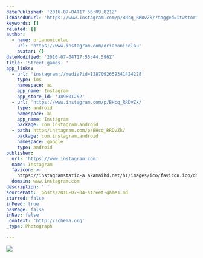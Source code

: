```yaml
---
datePublished: '2016-07-04T17:56:09.821Z'
isBasedOnUrl: 'https://www.instagram.com/p/BHcq_RRDvZk/?tagged=itwstories'
keywords: []
related: []
author:
  - name: orianonicolau
    url: 'https://www.instagram.com/orianonicolau'
    avatar: {}
dateModified: '2016-07-04T17:55:44.596Z'
title: 'Street games  '
app_links:
  - url: 'instagram://media?id=1287092659341424228'
    type: ios
    namespace: ai
    app_name: Instagram
    app_store_id: '389801252'
  - url: 'https://www.instagram.com/p/BHcq_RRDvZk/'
    type: android
    namespace: ai
    app_name: Instagram
    package: com.instagram.android
  - path: https/instagram.com/p/BHcq_RRDvZk/
    package: com.instagram.android
    namespace: google
    type: android
publisher:
  url: 'https://www.instagram.com'
  name: Instagram
  favicon: >-
    https://instagramstatic-a.akamaihd.net/h1/images/ico/favicon.ico/dfa85bb1fd63.ico
  domain: www.instagram.com
description: ' '
sourcePath: _posts/2016-07-04-street-games.md
starred: false
inFeed: true
hasPage: false
inNav: false
_context: 'http://schema.org'
_type: Photograph

---
```

![   ](https://imgflo.herokuapp.com/graph/vahj1ThiexotieMo/df76a064f43b8d28ca7eefc0d172528f/noop.jpg?input=https%3A%2F%2Fscontent.cdninstagram.com%2Ft51.2885-15%2Fs640x640%2Fsh0.08%2Fe35%2F13584026_1753666678240936_488739625_n.jpg%3Fig_cache_key%3DMTI4NzA5MjY1OTM0MTQyNDIyOA%253D%253D.2)